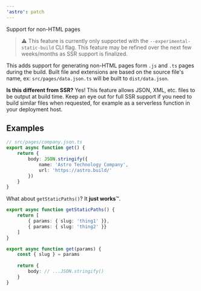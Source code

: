 ```yaml
---
'astro': patch
---
```


Support for non-HTML pages

> ⚠️ This feature is currently only supported with the `--experimental-static-build` CLI flag. This feature may be refined over the next few weeks/months as SSR support is finalized.

This adds support for generating non-HTML pages form `.js` and `.ts` pages during the build. Built file and extensions are based on the source file's name, ex: `src/pages/data.json.ts` will be built to `dist/data.json`.

**Is this different from SSR?** Yes! This feature allows JSON, XML, etc. files to be output at build time. Keep an eye out for full SSR support if you need to build similar files when requested, for example as a serverless function in your deployment host.

## Examples

```typescript
// src/pages/company.json.ts
export async function get() {
    return {
        body: JSON.stringify({
            name: 'Astro Technology Company',
            url: 'https://astro.build/'
        })
    }
}
```

What about `getStaticPaths()`?  It **just works**™.

```typescript
export async function getStaticPaths() {
    return [
        { params: { slug: 'thing1' }},
        { params: { slug: 'thing2' }}
    ]
}

export async function get(params) {
    const { slug } = params
    
    return {
        body: // ...JSON.stringify()
    }
}
```